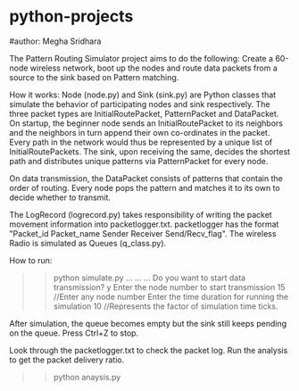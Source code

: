 # python-projects

#author: Megha Sridhara 

The Pattern Routing Simulator project aims to do the following:
Create a 60-node wireless network, boot up the nodes and route data packets from a source to the sink based on Pattern matching.

How it works:
Node (node.py) and Sink (sink.py) are Python classes that simulate the behavior of participating nodes and sink respectively. 
The three packet types are InitialRoutePacket, PatternPacket and DataPacket. 
On startup, the beginner node sends an InitialRoutePacket to its neighbors and the neighbors in turn append their own
co-ordinates in the packet. 
Every path in the network would thus be represented by a unique list of InitialRoutePackets. 
The sink, upon receiving the same, decides the shortest path and distributes unique patterns via PatternPacket for every node. 

On data transmission, the DataPacket consists of patterns that contain the order of routing. 
Every node pops the pattern and matches it to its own to decide whether to transmit. 

The LogRecord (logrecord.py) takes responsibility of writing the packet movement information into packetlogger.txt.
packetlogger has the format "Packet_id     Packet_name    Sender    Receiver   Send/Recv_flag".
The wireless Radio is simulated as Queues (q_class.py). 

How to run:
>>python simulate.py
...
...
...
>>Do you want to start data transmission?
y
>>Enter the node number to start transmission
15        //Enter any node number
>>Enter the time duration for running the simulation 
10       //Represents the factor of simulation time ticks. 

After simulation, the queue becomes empty but the sink still keeps pending on the queue. 
Press Ctrl+Z to stop.

Look through the packetlogger.txt to check the packet log. 
Run the analysis to get the packet delivery ratio. 

>>python anaysis.py










